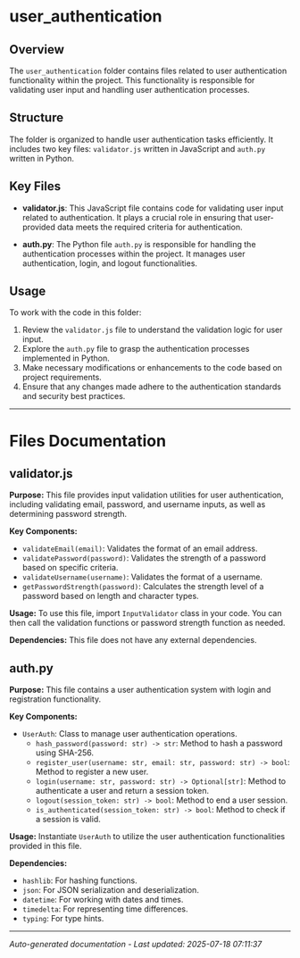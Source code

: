 # user_authentication

## Overview
The `user_authentication` folder contains files related to user authentication functionality within the project. This functionality is responsible for validating user input and handling user authentication processes.

## Structure
The folder is organized to handle user authentication tasks efficiently. It includes two key files: `validator.js` written in JavaScript and `auth.py` written in Python.

## Key Files
- **validator.js**: This JavaScript file contains code for validating user input related to authentication. It plays a crucial role in ensuring that user-provided data meets the required criteria for authentication.
  
- **auth.py**: The Python file `auth.py` is responsible for handling the authentication processes within the project. It manages user authentication, login, and logout functionalities.

## Usage
To work with the code in this folder:
1. Review the `validator.js` file to understand the validation logic for user input.
2. Explore the `auth.py` file to grasp the authentication processes implemented in Python.
3. Make necessary modifications or enhancements to the code based on project requirements.
4. Ensure that any changes made adhere to the authentication standards and security best practices.

---

# Files Documentation

## validator.js

**Purpose:** This file provides input validation utilities for user authentication, including validating email, password, and username inputs, as well as determining password strength.

**Key Components:**
- `validateEmail(email)`: Validates the format of an email address.
- `validatePassword(password)`: Validates the strength of a password based on specific criteria.
- `validateUsername(username)`: Validates the format of a username.
- `getPasswordStrength(password)`: Calculates the strength level of a password based on length and character types.

**Usage:** To use this file, import `InputValidator` class in your code. You can then call the validation functions or password strength function as needed.

**Dependencies:** This file does not have any external dependencies.

## auth.py

**Purpose:** This file contains a user authentication system with login and registration functionality.

**Key Components:**
- `UserAuth`: Class to manage user authentication operations.
  - `hash_password(password: str) -> str`: Method to hash a password using SHA-256.
  - `register_user(username: str, email: str, password: str) -> bool`: Method to register a new user.
  - `login(username: str, password: str) -> Optional[str]`: Method to authenticate a user and return a session token.
  - `logout(session_token: str) -> bool`: Method to end a user session.
  - `is_authenticated(session_token: str) -> bool`: Method to check if a session is valid.

**Usage:** Instantiate `UserAuth` to utilize the user authentication functionalities provided in this file.

**Dependencies:**
- `hashlib`: For hashing functions.
- `json`: For JSON serialization and deserialization.
- `datetime`: For working with dates and times.
- `timedelta`: For representing time differences.
- `typing`: For type hints.

---
*Auto-generated documentation - Last updated: 2025-07-18 07:11:37*
